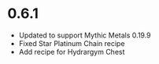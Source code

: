 # 0.6.1

- Updated to support Mythic Metals 0.19.9
- Fixed Star Platinum Chain recipe
- Add recipe for Hydrargym Chest